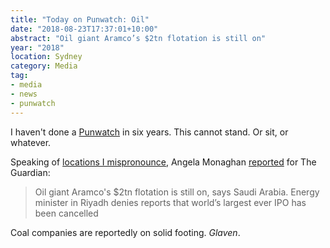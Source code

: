```yaml
---
title: "Today on Punwatch: Oil"
date: "2018-08-23T17:37:01+10:00"
abstract: "Oil giant Aramco’s $2tn flotation is still on"
year: "2018"
location: Sydney
category: Media
tag:
- media
- news
- punwatch
---
```

I haven't done a [Punwatch] in six years. This cannot stand. Or sit, or whatever.

Speaking of [locations I mispronounce], Angela Monaghan [reported] for The Guardian:

> Oil giant Aramco's $2tn flotation is still on, says Saudi Arabia. Energy minister in Riyadh denies reports that world’s largest ever IPO has been cancelled

Coal companies are reportedly on solid footing. *Glaven*.

[locations I mispronounce]: https://rubenerd.com/places-i-read-but-still-mispronounce/
[reported]: https://www.theguardian.com/business/2018/aug/23/oil-giant-aramcos-2tn-flotation-is-still-on-says-saudi-arabia

[Punwatch]: https://rubenerd.com/tag/punwatch/

